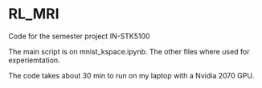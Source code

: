 # RL_MRI
Code for the semester project IN-STK5100

The main script is on mnist_kspace.ipynb. The other files where used for experiemtation.

The code takes about 30 min to run on my laptop with a Nvidia 2070 GPU.

